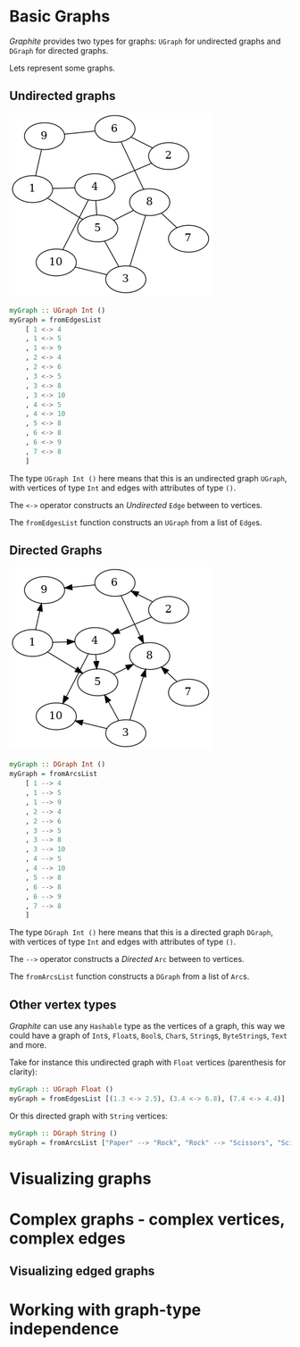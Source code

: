 # Basic Graphs

*Graphite* provides two types for graphs: `UGraph` for undirected graphs and
`DGraph` for directed graphs.

Lets represent some graphs.

## Undirected graphs

![Basic Undirected Graph](./graphs/basic_ugraph.png)

```haskell
myGraph :: UGraph Int ()
myGraph = fromEdgesList
    [ 1 <-> 4
    , 1 <-> 5
    , 1 <-> 9
    , 2 <-> 4
    , 2 <-> 6
    , 3 <-> 5
    , 3 <-> 8
    , 3 <-> 10
    , 4 <-> 5
    , 4 <-> 10
    , 5 <-> 8
    , 6 <-> 8
    , 6 <-> 9
    , 7 <-> 8
    ]
```

The type `UGraph Int ()` here means that this is an undirected graph `UGraph`,
with vertices of type `Int` and edges with attributes of type `()`.

The `<->` operator constructs an *Undirected* `Edge` between to vertices.

The `fromEdgesList` function constructs an `UGraph` from a list of `Edge`s.


## Directed Graphs

![Basic Directed Graph](./graphs/basic_dgraph.png)

```haskell
myGraph :: DGraph Int ()
myGraph = fromArcsList
    [ 1 --> 4
    , 1 --> 5
    , 1 --> 9
    , 2 --> 4
    , 2 --> 6
    , 3 --> 5
    , 3 --> 8
    , 3 --> 10
    , 4 --> 5
    , 4 --> 10
    , 5 --> 8
    , 6 --> 8
    , 6 --> 9
    , 7 --> 8
    ]
```

The type `DGraph Int ()` here means that this is a directed graph `DGraph`,
with vertices of type `Int` and edges with attributes of type `()`.

The `-->` operator constructs a *Directed* `Arc` between to vertices.

The `fromArcsList` function constructs a `DGraph` from a list of `Arc`s.


## Other vertex types

*Graphite* can use any `Hashable` type as the vertices of a graph, this way we
could have a graph of `Int`s, `Float`s, `Bool`s, `Char`s, `String`s,
`ByteString`s, `Text` and more.

Take for instance this undirected graph with `Float` vertices (parenthesis for
clarity):

```haskell
myGraph :: UGraph Float ()
myGraph = fromEdgesList [(1.3 <-> 2.5), (3.4 <-> 6.8), (7.4 <-> 4.4)]
```

Or this directed graph with `String` vertices:

```haskell
myGraph :: DGraph String ()
myGraph = fromArcsList ["Paper" --> "Rock", "Rock" --> "Scissors", "Scissors" -> "Paper"]
```




# Visualizing graphs

# Complex graphs - complex vertices, complex edges

## Visualizing edged graphs

# Working with graph-type independence

